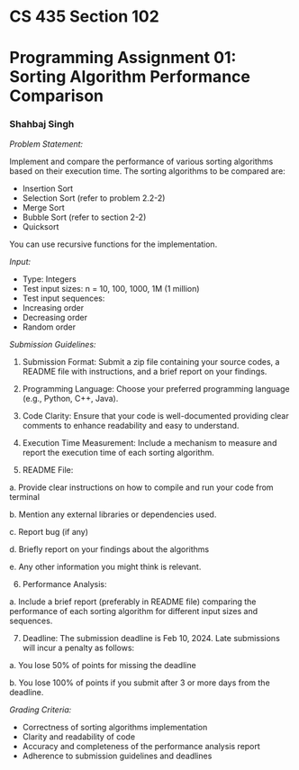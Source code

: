 # CS 435 Section 102
# Programming Assignment 01: Sorting Algorithm Performance Comparison
### Shahbaj Singh

_Problem Statement:_

Implement and compare the performance of various sorting algorithms based on their execution time. The sorting algorithms to be compared are:

* Insertion Sort
* Selection Sort (refer to problem 2.2-2)
* Merge Sort
* Bubble Sort (refer to section 2-2)
* Quicksort

You can use recursive functions for the implementation.

_Input:_

* Type: Integers
* Test input sizes: n = 10, 100, 1000, 1M (1 million)
* Test input sequences:
* Increasing order
* Decreasing order
* Random order

_Submission Guidelines:_

1. Submission Format: Submit a zip file containing your source codes, a README
file with instructions, and a brief report on your findings.

2. Programming Language: Choose your preferred programming language (e.g.,
Python, C++, Java).

3. Code Clarity: Ensure that your code is well-documented providing clear
comments to enhance readability and easy to understand.

4. Execution Time Measurement: Include a mechanism to measure and report the
execution time of each sorting algorithm.

5. README File:

a. Provide clear instructions on how to compile and run your code from
terminal

b. Mention any external libraries or dependencies used.

c. Report bug (if any)

d. Briefly report on your findings about the algorithms

e. Any other information you might think is relevant.

6. Performance Analysis:

a. Include a brief report (preferably in README file) comparing the
performance of each sorting algorithm for different input sizes and
sequences.

7. Deadline: The submission deadline is Feb 10, 2024. Late submissions will incur
a penalty as follows:

a. You lose 50% of points for missing the deadline

b. You lose 100% of points if you submit after 3 or more days from the
deadline.

_Grading Criteria:_

* Correctness of sorting algorithms implementation
* Clarity and readability of code
* Accuracy and completeness of the performance analysis report
* Adherence to submission guidelines and deadlines